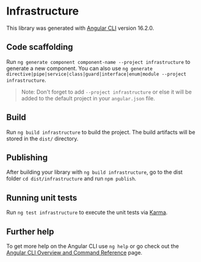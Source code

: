 # Infrastructure

This library was generated with [Angular CLI](https://github.com/angular/angular-cli) version 16.2.0.

## Code scaffolding

Run `ng generate component component-name --project infrastructure` to generate a new component. You can also use `ng generate directive|pipe|service|class|guard|interface|enum|module --project infrastructure`.
> Note: Don't forget to add `--project infrastructure` or else it will be added to the default project in your `angular.json` file. 

## Build

Run `ng build infrastructure` to build the project. The build artifacts will be stored in the `dist/` directory.

## Publishing

After building your library with `ng build infrastructure`, go to the dist folder `cd dist/infrastructure` and run `npm publish`.

## Running unit tests

Run `ng test infrastructure` to execute the unit tests via [Karma](https://karma-runner.github.io).

## Further help

To get more help on the Angular CLI use `ng help` or go check out the [Angular CLI Overview and Command Reference](https://angular.io/cli) page.
